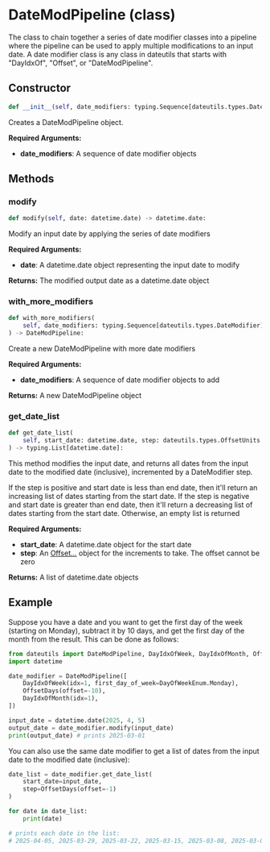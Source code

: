 # DateModPipeline (class)

The class to chain together a series of date modifier classes into a pipeline where the pipeline can be used to apply multiple modifications to an input date. A date modifier class is any class in dateutils that starts with "DayIdxOf", "Offset", or "DateModPipeline".

## Constructor

```python
def __init__(self, date_modifiers: typing.Sequence[dateutils.types.DateModifier]) -> None:
```

Creates a DateModPipeline object.

**Required Arguments:**

- **date_modifiers**: A sequence of date modifier objects

## Methods

### modify

```python
def modify(self, date: datetime.date) -> datetime.date:
```

Modify an input date by applying the series of date modifiers

**Required Arguments:**

- **date**: A datetime.date object representing the input date to modify

**Returns:** The modified output date as a datetime.date object

### with_more_modifiers

```python
def with_more_modifiers(
    self, date_modifiers: typing.Sequence[dateutils.types.DateModifier]
) -> DateModPipeline:
```

Create a new DateModPipeline with more date modifiers

**Required Arguments:**

- **date_modifiers**: A sequence of date modifier objects to add

**Returns:** A new DateModPipeline object

### get_date_list

```python
def get_date_list(
    self, start_date: datetime.date, step: dateutils.types.OffsetUnits
) -> typing.List[datetime.date]:
```

This method modifies the input date, and returns all dates from the input date to the modified date (inclusive), 
incremented by a DateModifier step.

If the step is positive and start date is less than end date, then it'll return an increasing list of
dates starting from the start date. If the step is negative and start date is greater than end date, 
then it'll return a decreasing list of dates starting from the start date. Otherwise, an empty list
is returned

**Required Arguments:**

- **start_date**: A datetime.date object for the start date
- **step**: An [Offset...] object for the increments to take. The offset cannot be zero

**Returns:** A list of datetime.date objects

## Example

Suppose you have a date and you want to get the first day of the week (starting on Monday), subtract it by 10 days, and get the first day of the month from the result. This can be done as follows:

```python
from dateutils import DateModPipeline, DayIdxOfWeek, DayIdxOfMonth, OffsetDays
import datetime

date_modifier = DateModPipeline([
    DayIdxOfWeek(idx=1, first_day_of_week=DayOfWeekEnum.Monday),
    OffsetDays(offset=-10),
    DayIdxOfMonth(idx=1),
])

input_date = datetime.date(2025, 4, 5)
output_date = date_modifier.modify(input_date)
print(output_date) # prints 2025-03-01
```

You can also use the same date modifier to get a list of dates from the input date to the modified date (inclusive):

```python
date_list = date_modifier.get_date_list(
    start_date=input_date,
    step=OffsetDays(offset=-1)
)

for date in date_list:
    print(date) 

# prints each date in the list: 
# 2025-04-05, 2025-03-29, 2025-03-22, 2025-03-15, 2025-03-08, 2025-03-01
```


[Offset...]: ./Offset
